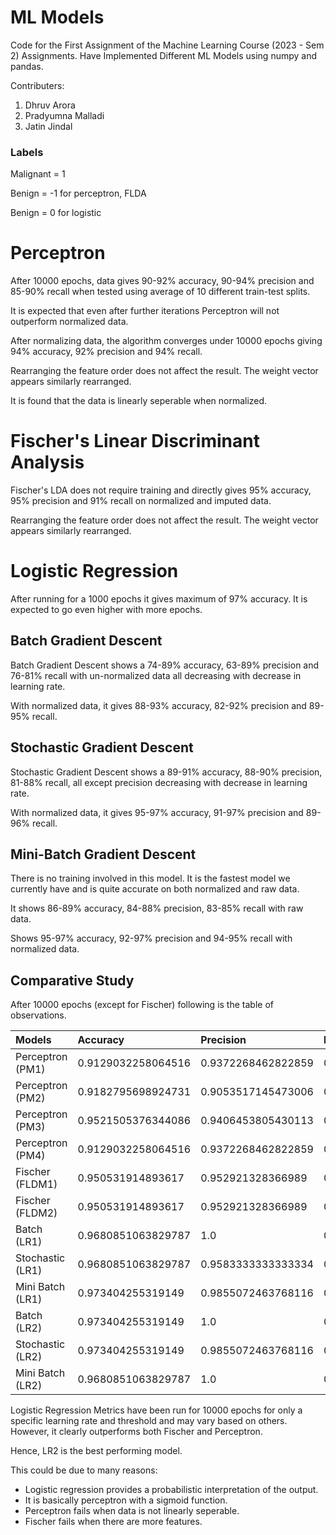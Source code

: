 # ML Models

Code for the First Assignment of the Machine Learning Course (2023 - Sem 2) Assignments.
Have Implemented Different ML Models using numpy and pandas.

Contributers:
1) Dhruv Arora
2) Pradyumna Malladi
3) Jatin Jindal

### Labels

Malignant = 1

Benign = -1 for perceptron, FLDA

Benign = 0 for logistic

# Perceptron

After 10000 epochs, data gives 90-92% accuracy, 90-94% precision and 85-90% recall when tested using average of 10 different train-test splits.

It is expected that even after further iterations Perceptron will not outperform normalized data.

After normalizing data, the algorithm converges under 10000 epochs giving 94% accuracy, 92% precision and 94% recall.

Rearranging the feature order does not affect the result. The weight vector appears similarly rearranged.

It is found that the data is linearly seperable when normalized.

# Fischer's Linear Discriminant Analysis

Fischer's LDA does not require training and directly gives 95% accuracy, 95% precision and 91% recall on normalized and imputed data.

Rearranging the feature order does not affect the result. The weight vector appears similarly rearranged.

# Logistic Regression

After running for a 1000 epochs it gives maximum of 97% accuracy. It is expected to go even higher with more epochs.

## Batch Gradient Descent

Batch Gradient Descent shows a 74-89% accuracy, 63-89% precision and 76-81% recall with un-normalized data all decreasing with decrease in learning rate.

With normalized data, it gives 88-93% accuracy, 82-92% precision and 89-95% recall.

## Stochastic Gradient Descent

Stochastic Gradient Descent shows a 89-91% accuracy, 88-90% precision, 81-88% recall, all except precision decreasing with decrease in learning rate.

With normalized data, it gives 95-97% accuracy, 91-97% precision and 89-96% recall.

## Mini-Batch Gradient Descent

There is no training involved in this model. It is the fastest model we currently have and is quite accurate on both normalized and raw data.

It shows 86-89% accuracy, 84-88% precision, 83-85% recall with raw data.

Shows 95-97% accuracy, 92-97% precision and 94-95% recall with normalized data.

## Comparative Study

After 10000 epochs (except for Fischer) following is the table of observations.

| Models     | Accuracy          | Precision         | Recall            |
| :--------- | :---------------- | :---------------- | :---------------- |
| Perceptron (PM1) | 0.9129032258064516 | 0.9372268462822859 | 0.8501716001250819 |
| Perceptron (PM2) | 0.9182795698924731 | 0.9053517145473006 | 0.8935902155966055 |
| Perceptron (PM3) | 0.9521505376344086 | 0.9406453805430113 | 0.9412902692543786 |
| Perceptron (PM4) | 0.9129032258064516 | 0.9372268462822859 | 0.8501716001250819 |
| Fischer (FLDM1)  | 0.950531914893617 | 0.952921328366989 | 0.914998930095255 |
| Fischer (FLDM2)  | 0.950531914893617 | 0.952921328366989 | 0.914998930095255 |
| Batch (LR1)     | 0.9680851063829787 | 1.0 | 0.9166666666666666 |
| Stochastic (LR1) | 0.9680851063829787  | 0.9583333333333334 | 0.9583333333333334 |
| Mini Batch (LR1) | 0.973404255319149 | 0.9855072463768116 | 0.9444444444444444 |
| Batch (LR2)     | 0.973404255319149 | 1.0 | 0.9305555555555556 |
| Stochastic (LR2) | 0.973404255319149 | 0.9855072463768116 | 0.9444444444444444 |
| Mini Batch (LR2)| 0.9680851063829787 | 1.0 | 0.9166666666666666 |

Logistic Regression Metrics have been run for 10000 epochs for only a specific learning rate and threshold and may vary based on others. However, it clearly outperforms both Fischer and Perceptron.

Hence, LR2 is the best performing model. 

This could be due to many reasons:
* Logistic regression provides a probabilistic interpretation of the output.
* It is basically perceptron with a sigmoid function.
* Perceptron fails when data is not linearly seperable.
* Fischer fails when there are more features.
